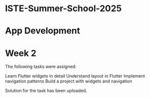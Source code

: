 # ISTE-Summer-School-2025
# App Development
# Week 2

The following tasks were assigned:

Learn Flutter widgets in detail
Understand layout in Flutter
Implement navigation patterns
Build a project with widgets and navigation

Solution for the task has been uploaded.